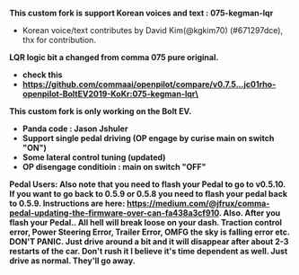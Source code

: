 <b> This custom fork is support Korean voices and text : 075-kegman-lqr </b>


- Korean voice/text contributes by David Kim(@kgkim70) (#671297dce), thx for contribution.

<b> LQR logic bit a changed from comma 075 pure original. <b>
- check this
- https://github.com/commaai/openpilot/compare/v0.7.5...jc01rho-openpilot-BoltEV2019-KoKr:075-kegman-lqr\


<b>This custom fork is only working on the Bolt EV.</b>
- Panda code : Jason Jshuler
- Support single pedal driving (OP engage by curise main on switch "ON")
- Some lateral control tuning (updated)
- OP disengage conditioin : main on switch "OFF"

<b>Pedal Users:</b> Also note that you need to flash your Pedal to go to v0.5.10.  If you want to go back to 0.5.9 or 0.5.8 you need to flash your pedal back to 0.5.9.  Instructions are here:  https://medium.com/@jfrux/comma-pedal-updating-the-firmware-over-can-fa438a3cf910.  Also. After you flash your Pedal..  All hell will break loose on your dash.  Traction control error, Power Steering Error, Trailer Error, OMFG the sky is falling error etc.  DON'T PANIC.  Just drive around a bit and it will disappear after about 2-3 restarts of the car.  Don't rush it I believe it's time dependent as well.  Just drive as normal.  They'll go away.
